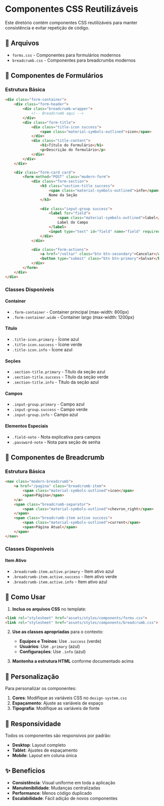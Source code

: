 # Componentes CSS Reutilizáveis

Este diretório contém componentes CSS reutilizáveis para manter consistência e evitar repetição de código.

## 📁 Arquivos

- `forms.css` - Componentes para formulários modernos
- `breadcrumb.css` - Componentes para breadcrumbs modernos

## 🎨 Componentes de Formulários

### Estrutura Básica

```html
<div class="form-container">
    <div class="form-header">
        <div class="breadcrumb-wrapper">
            <!-- Breadcrumb aqui -->
        </div>
        <div class="form-title">
            <div class="title-icon success">
                <span class="material-symbols-outlined">icon</span>
            </div>
            <div class="title-content">
                <h1>Título do Formulário</h1>
                <p>Descrição do formulário</p>
            </div>
        </div>
    </div>

    <div class="form-card card">
        <form method="POST" class="modern-form">
            <div class="form-section">
                <h3 class="section-title success">
                    <span class="material-symbols-outlined">info</span>
                    Nome da Seção
                </h3>
                
                <div class="input-group success">
                    <label for="field">
                        <span class="material-symbols-outlined">label</span>
                        Label do Campo
                    </label>
                    <input type="text" id="field" name="field" required>
                </div>
            </div>

            <div class="form-actions">
                <a href="/voltar" class="btn btn-secondary">Cancelar</a>
                <button type="submit" class="btn btn-primary">Salvar</button>
            </div>
        </form>
    </div>
</div>
```

### Classes Disponíveis

#### Container
- `.form-container` - Container principal (max-width: 800px)
- `.form-container.wide` - Container largo (max-width: 1200px)

#### Título
- `.title-icon.primary` - Ícone azul
- `.title-icon.success` - Ícone verde
- `.title-icon.info` - Ícone azul

#### Seções
- `.section-title.primary` - Título da seção azul
- `.section-title.success` - Título da seção verde
- `.section-title.info` - Título da seção azul

#### Campos
- `.input-group.primary` - Campo azul
- `.input-group.success` - Campo verde
- `.input-group.info` - Campo azul

#### Elementos Especiais
- `.field-note` - Nota explicativa para campos
- `.password-note` - Nota para seção de senha

## 🍞 Componentes de Breadcrumb

### Estrutura Básica

```html
<nav class="modern-breadcrumb">
    <a href="/pagina" class="breadcrumb-item">
        <span class="material-symbols-outlined">icon</span>
        <span>Página</span>
    </a>
    <span class="breadcrumb-separator">
        <span class="material-symbols-outlined">chevron_right</span>
    </span>
    <span class="breadcrumb-item active success">
        <span class="material-symbols-outlined">current</span>
        <span>Página Atual</span>
    </span>
</nav>
```

### Classes Disponíveis

#### Item Ativo
- `.breadcrumb-item.active.primary` - Item ativo azul
- `.breadcrumb-item.active.success` - Item ativo verde
- `.breadcrumb-item.active.info` - Item ativo azul

## 🎯 Como Usar

1. **Inclua os arquivos CSS** no template:
```html
<link rel="stylesheet" href="assets/styles/components/forms.css">
<link rel="stylesheet" href="assets/styles/components/breadcrumb.css">
```

2. **Use as classes apropriadas** para o contexto:
   - **Equipes e Treinos**: Use `.success` (verde)
   - **Usuários**: Use `.primary` (azul)
   - **Configurações**: Use `.info` (azul)

3. **Mantenha a estrutura HTML** conforme documentado acima

## 🔧 Personalização

Para personalizar os componentes:

1. **Cores**: Modifique as variáveis CSS no `design-system.css`
2. **Espaçamento**: Ajuste as variáveis de espaço
3. **Tipografia**: Modifique as variáveis de fonte

## 📱 Responsividade

Todos os componentes são responsivos por padrão:
- **Desktop**: Layout completo
- **Tablet**: Ajustes de espaçamento
- **Mobile**: Layout em coluna única

## ✨ Benefícios

- **Consistência**: Visual uniforme em toda a aplicação
- **Manutenibilidade**: Mudanças centralizadas
- **Performance**: Menos código duplicado
- **Escalabilidade**: Fácil adição de novos componentes 